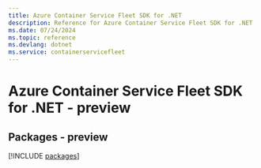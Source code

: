 ```yaml
---
title: Azure Container Service Fleet SDK for .NET
description: Reference for Azure Container Service Fleet SDK for .NET
ms.date: 07/24/2024
ms.topic: reference
ms.devlang: dotnet
ms.service: containerservicefleet
---
```

# Azure Container Service Fleet SDK for .NET - preview
## Packages - preview
[!INCLUDE [packages](container-service-fleet-index.md)]